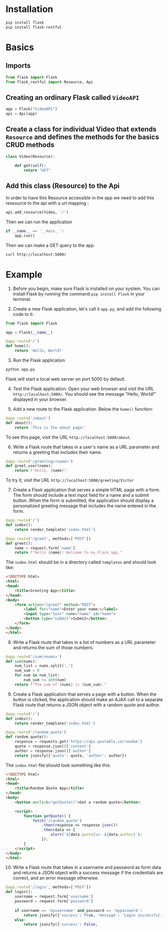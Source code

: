 
# Installation
```bash
pip install flask
pip install flask-restful
```

# Basics

## Imports
```python 
from flask import Flask
from flask_restful import Resource, Api
```

## Creating an ordinary Flask called `VideoAPI` 
```python
app = Flask("VideoAPI")
api = Api(app)
```
## Create a class for individual Video that extends `Resource`  and defines the methods for the basics CRUD methods
```python
class Video(Resource):

	def get(self):
		return "GET"
```

## Add this class (Resource) to the Api

In order to have this Resource accessible in the app we need to add this ressource to the api with a url mapping :
```python
api.add_resource(Video, '/')
```

Then we can run the application 
```python
if __name__ == '__main__':
	app.run()
```

Then we can make a GET query to the app
```bash 
curl http://localhost:5000/
```


# Example

1.  Before you begin, make sure Flask is installed on your system. You can install Flask by running the command `pip install Flask` in your terminal.
    
2.  Create a new Flask application, let's call it `app.py`, and add the following code to it:
```python
from flask import Flask

app = Flask(__name__)

@app.route('/')
def home():
    return 'Hello, World!'
```

3.  Run the Flask application
```python
python app.py
``` 
Flask will start a local web server on port 5000 by default.

4.  Test the Flask application: Open your web browser and visit the URL `http://localhost:5000/`. You should see the message "Hello, World!" displayed in your browser.

5.  Add a new route to the Flask application. Below the `home()` function:
```python
@app.route('/about')
def about():
    return 'This is the about page!'
```
To see this page, visit the URL `http://localhost:5000/about`.

6.  Write a Flask route that takes in a user's name as a URL parameter and returns a greeting that includes their name.
```python
@app.route('/greeting/<name>')
def greet_user(name):
    return f'Hello, {name}!'
```
To try it, visit the URL `http://localhost:5000/greeting/Victor` 

7. Create a Flask application that serves a simple HTML page with a form. The form should include a text input field for a name and a submit button. When the form is submitted, the application should display a personalized greeting message that includes the name entered in the form.
```python
@app.route('/')
def index():
    return render_template('index.html')

@app.route('/greet', methods=['POST'])
def greet():
    name = request.form['name']
    return f"Hello {name}! Welcome to my Flask app."
```

The `index.html` should be in a directory called `templates` and should look like:
```html
<!DOCTYPE html>
<html>
<head>
	<title>Greeting App</title>
</head>
<body>
	<form action="/greet" method="POST">
		<label for="name">Enter your name:</label>
		<input type="text" name="name" id="name">
		<button type="submit">Submit</button>
	</form>
</body>
</html>
```

8. Write a Flask route that takes in a list of numbers as a URL parameter and returns the sum of those numbers.
```python
@app.route('/sum/<nums>')
def sum(nums):
    num_list = nums.split(',')
    num_sum = 0
    for num in num_list:
        num_sum += int(num)
    return f"The sum of {nums} is {num_sum}."
```

9. Create a Flask application that serves a page with a button. When the button is clicked, the application should make an AJAX call to a separate Flask route that returns a JSON object with a random quote and author.
```python
@app.route('/')
def index():
    return render_template('index.html')

@app.route('/random_quote')
def random_quote():
    response = requests.get('https://api.quotable.io/random')
    quote = response.json()['content']
    author = response.json()['author']
    return jsonify({'quote': quote, 'author': author})
```

The `index.html` file should look something like this:
```html
<!DOCTYPE html>
<html>
<head>
	<title>Random Quote App</title>
</head>
<body>
	<button onclick="getQuote()">Get a random quote</button>

	<script>
		function getQuote() {
			fetch('/random_quote')
				.then(response => response.json())
				.then(data => {
					alert(`${data.quote}\n- ${data.author}`);
				});
		}
	</script>
</body>
</html>
```

10.  Write a Flask route that takes in a username and password as form data and returns a JSON object with a success message if the credentials are correct, and an error message otherwise.
```python
@app.route('/login', methods=['POST'])
def login():
    username = request.form['username']
    password = request.form['password']
    
    if username == 'myusername' and password == 'mypassword':
        return jsonify({'success': True, 'message': 'Login successful.'})
    else:
        return jsonify({'success': False,
```